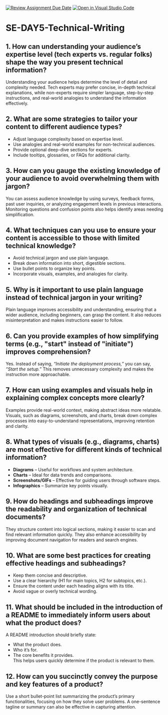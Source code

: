 [![Review Assignment Due Date](https://classroom.github.com/assets/deadline-readme-button-22041afd0340ce965d47ae6ef1cefeee28c7c493a6346c4f15d667ab976d596c.svg)](https://classroom.github.com/a/zsAR-pyY)
[![Open in Visual Studio Code](https://classroom.github.com/assets/open-in-vscode-2e0aaae1b6195c2367325f4f02e2d04e9abb55f0b24a779b69b11b9e10269abc.svg)](https://classroom.github.com/online_ide?assignment_repo_id=18497428&assignment_repo_type=AssignmentRepo)
# SE-DAY5-Technical-Writing
## 1. How can understanding your audience’s expertise level (tech experts vs. regular folks) shape the way you present technical information?  
Understanding your audience helps determine the level of detail and complexity needed. Tech experts may prefer concise, in-depth technical explanations, while non-experts require simpler language, step-by-step instructions, and real-world analogies to understand the information effectively.  

## 2. What are some strategies to tailor your content to different audience types?  
- Adjust language complexity based on expertise level.  
- Use analogies and real-world examples for non-technical audiences.  
- Provide optional deep-dive sections for experts.  
- Include tooltips, glossaries, or FAQs for additional clarity.  

## 3. How can you gauge the existing knowledge of your audience to avoid overwhelming them with jargon?  
You can assess audience knowledge by using surveys, feedback forms, past user inquiries, or analyzing engagement levels in previous interactions. Monitoring questions and confusion points also helps identify areas needing simplification.  

## 4. What techniques can you use to ensure your content is accessible to those with limited technical knowledge?  
- Avoid technical jargon and use plain language.  
- Break down information into short, digestible sections.  
- Use bullet points to organize key points.  
- Incorporate visuals, examples, and analogies for clarity.  

## 5. Why is it important to use plain language instead of technical jargon in your writing?  
Plain language improves accessibility and understanding, ensuring that a wider audience, including beginners, can grasp the content. It also reduces misinterpretation and makes instructions easier to follow.  

## 6. Can you provide examples of how simplifying terms (e.g., "start" instead of "initiate") improves comprehension?  
Yes. Instead of saying, *“Initiate the deployment process,”* you can say, *“Start the setup.”* This removes unnecessary complexity and makes the instruction more approachable.  

## 7. How can using examples and visuals help in explaining complex concepts more clearly?  
Examples provide real-world context, making abstract ideas more relatable. Visuals, such as diagrams, screenshots, and charts, break down complex processes into easy-to-understand representations, improving retention and clarity.  

## 8. What types of visuals (e.g., diagrams, charts) are most effective for different kinds of technical information?  
- **Diagrams** – Useful for workflows and system architecture.  
- **Charts** – Ideal for data trends and comparisons.  
- **Screenshots/GIFs** – Effective for guiding users through software steps.  
- **Infographics** – Summarize key points visually.  

## 9. How do headings and subheadings improve the readability and organization of technical documents?  
They structure content into logical sections, making it easier to scan and find relevant information quickly. They also enhance accessibility by improving document navigation for readers and search engines.  

## 10. What are some best practices for creating effective headings and subheadings?  
- Keep them concise and descriptive.  
- Use a clear hierarchy (H1 for main topics, H2 for subtopics, etc.).  
- Ensure the content under each heading aligns with its title.  
- Avoid vague or overly technical wording.  

## 11. What should be included in the introduction of a README to immediately inform users about what the product does?  
A README introduction should briefly state:  
- What the product does.  
- Who it’s for.  
- The core benefits it provides.  
This helps users quickly determine if the product is relevant to them.  

## 12. How can you succinctly convey the purpose and key features of a product?  
Use a short bullet-point list summarizing the product’s primary functionalities, focusing on how they solve user problems. A one-sentence tagline or summary can also be effective in capturing attention.
